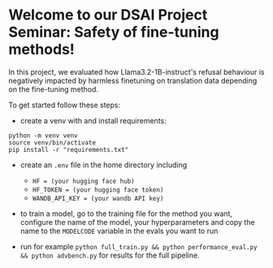 # Welcome to our DSAI Project Seminar: Safety of fine-tuning methods!

In this project, we evaluated how Llama3.2-1B-instruct's refusal behaviour is negatively impacted by harmless finetuning on translation data depending on the fine-tuning method.

To get started follow these steps:
* create a venv with and install requirements:  
```
python -m venv venv
source venv/bin/activate
pip install -r "requirements.txt"
```
* create an ` .env ` file in the home directory including
    * `HF = (your hugging face hub) `
    * `HF_TOKEN = (your hugging face token)`
    * `WANDB_API_KEY = (your wandb API key)` 

* to train a model, go to the training file for the method you want, configure the name of the model, your hyperparameters and copy the name to the `MODELCODE` variable in the evals you want to run
* run for example `python full_train.py && python performance_eval.py && python advbench.py` for results for the full pipeline. 
    
